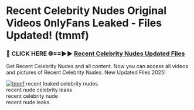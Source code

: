 # Recent Celebrity Nudes Original Videos 0nlyFans Leaked - Files Updated! (tmmf)

<h3>🔴 CLICK HERE 🌐==►► <a href="https://tinyurl.com/yc6ubb5a" rel="nofollow">Recent Celebrity Nudes Updated Files</a></h3>

Get Recent Celebrity Nudes and all content. Now you can access all videos and pictures of Recent Celebrity Nudes. New Updated Files 2025!

[![tmmf](https://i.imgur.com/7eu0CRL.gif)](https://tinyurl.com/yc6ubb5a)
recent leaked celebrity nudes<br>
recent nude celebrity leaks<br>
recent celebrity nude<br>
recent nude leaks